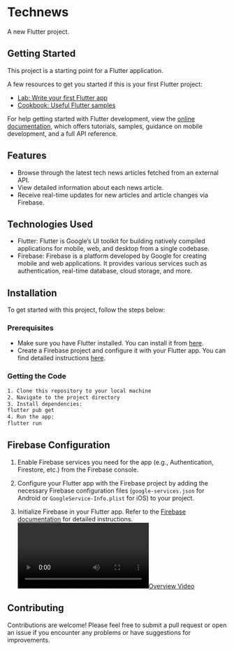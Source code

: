 # Technews

A new Flutter project.

## Getting Started

This project is a starting point for a Flutter application.

A few resources to get you started if this is your first Flutter project:

- [Lab: Write your first Flutter app](https://docs.flutter.dev/get-started/codelab)
- [Cookbook: Useful Flutter samples](https://docs.flutter.dev/cookbook)

For help getting started with Flutter development, view the
[online documentation](https://docs.flutter.dev/), which offers tutorials,
samples, guidance on mobile development, and a full API reference.

## Features

- Browse through the latest tech news articles fetched from an external API.
- View detailed information about each news article.
- Receive real-time updates for new articles and article changes via Firebase.
  
## Technologies Used

- Flutter: Flutter is Google’s UI toolkit for building natively compiled applications for mobile, web, and desktop from a single codebase.
- Firebase: Firebase is a platform developed by Google for creating mobile and web applications. It provides various services such as authentication, real-time database, cloud storage, and more.

## Installation

To get started with this project, follow the steps below:

### Prerequisites

- Make sure you have Flutter installed. You can install it from [here](https://flutter.dev/docs/get-started/install).
- Create a Firebase project and configure it with your Flutter app. You can find detailed instructions [here](https://firebase.google.com/docs/flutter/setup).

### Getting the Code
 ```bash
1. Clone this repository to your local machine
2. Navigate to the project directory
3. Install dependencies:
flutter pub get
4. Run the app:
flutter run
```
## Firebase Configuration

1. Enable Firebase services you need for the app (e.g., Authentication, Firestore, etc.) from the Firebase console.
   
2. Configure your Flutter app with the Firebase project by adding the necessary Firebase configuration files (`google-services.json` for Android or `GoogleService-Info.plist` for iOS) to your project.
   
3. Initialize Firebase in your Flutter app. Refer to the [Firebase documentation](https://firebase.google.com/docs/flutter/setup) for detailed instructions.
[![Overview Video](assets/video_2024-05-01_19-11-54.mp4)](link-to-your-video)

## Contributing
Contributions are welcome! Please feel free to submit a pull request or open an issue if you encounter any problems or have suggestions for improvements.


